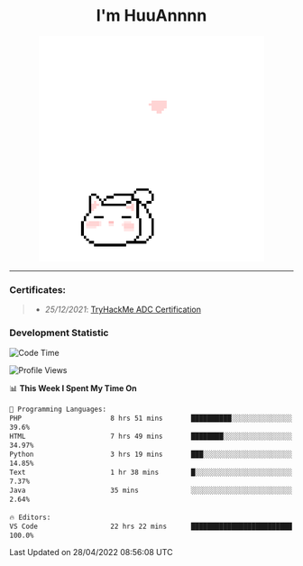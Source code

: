 <h1 align='center'>I'm HuuAnnnn</h1>
<p align="center">
 <img src="cat_intro.gif" />
</p>

___

### Certificates:
>- *25/12/2021*: [TryHackMe ADC Certification](https://tryhackme-certificates.s3-eu-west-1.amazonaws.com/THM-HKVVJOIWJA.png)


### Development Statistic

<!--START_SECTION:waka-->
![Code Time](http://img.shields.io/badge/Code%20Time-119%20hrs%2021%20mins-blue)

![Profile Views](http://img.shields.io/badge/Profile%20Views-19-blue)

📊 **This Week I Spent My Time On** 

```text
💬 Programming Languages: 
PHP                      8 hrs 51 mins       ██████████░░░░░░░░░░░░░░░   39.6% 
HTML                     7 hrs 49 mins       ████████░░░░░░░░░░░░░░░░░   34.97% 
Python                   3 hrs 19 mins       ███░░░░░░░░░░░░░░░░░░░░░░   14.85% 
Text                     1 hr 38 mins        █░░░░░░░░░░░░░░░░░░░░░░░░   7.37% 
Java                     35 mins             ░░░░░░░░░░░░░░░░░░░░░░░░░   2.64%

🔥 Editors: 
VS Code                  22 hrs 22 mins      █████████████████████████   100.0%

```


 Last Updated on 28/04/2022 08:56:08 UTC
<!--END_SECTION:waka-->
